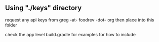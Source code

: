 ## Using "./keys" directory

request any api keys from greg -at- foodrev -dot- org
then place into this folder

check the app level build.gradle for examples for how to include

